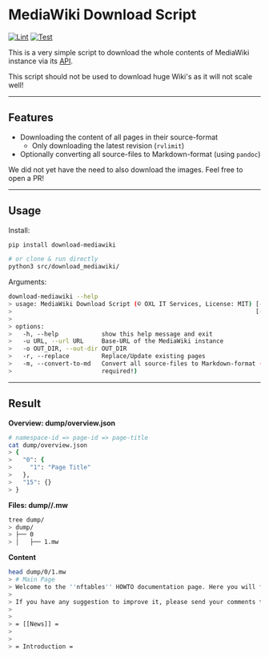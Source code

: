 # MediaWiki Download Script

[![Lint](https://github.com/O-X-L/wiki-download-mediawiki/actions/workflows/lint.yml/badge.svg?branch=main)](https://github.com/O-X-L/wiki-download-mediawiki/actions/workflows/lint.yml)
[![Test](https://github.com/O-X-L/wiki-download-mediawiki/actions/workflows/test.yml/badge.svg?branch=main)](https://github.com/O-X-L/wiki-download-mediawiki/actions/workflows/test.yml)

This is a very simple script to download the whole contents of MediaWiki instance via its [API](https://www.mediawiki.org/wiki/API).

This script should not be used to download huge Wiki's as it will not scale well!

----

## Features

* Downloading the content of all pages in their source-format
  * Only downloading the latest revision (`rvlimit`)
* Optionally converting all source-files to Markdown-format (using `pandoc`)

We did not yet have the need to also download the images. Feel free to open a PR!

----

## Usage

Install:
```bash
pip install download-mediawiki

# or clone & run directly
python3 src/download_mediawiki/
```

Arguments:
```bash
download-mediawiki --help
> usage: MediaWiki Download Script (© OXL IT Services, License: MIT) [-h] -u URL [-o OUT_DIR] [-r]
>                                                                    [-m]
> 
> options:
>   -h, --help            show this help message and exit
>   -u URL, --url URL     Base-URL of the MediaWiki instance
>   -o OUT_DIR, --out-dir OUT_DIR
>   -r, --replace         Replace/Update existing pages
>   -m, --convert-to-md   Convert all source-files to Markdown-format (pandoc executable
>                         required!)
```

----

## Result

**Overview: dump/overview.json**

```bash
# namespace-id => page-id => page-title
cat dump/overview.json 
> {
>   "0": {
>     "1": "Page Title"
>   },
>   "15": {}
> }
```

**Files: dump/<namespace-id>/<page-id>.mw**

```bash
tree dump/
> dump/
> ├── 0
> │   ├── 1.mw
```

**Content**

```bash
head dump/0/1.mw 
> # Main Page
> Welcome to the ''nftables'' HOWTO documentation page. Here you will find documentation on how to build, install, configure and use nftables.
> 
> If you have any suggestion to improve it, please send your comments to Netfilter users mailing list <netfilter@vger.kernel.org>.
> 
> 
> = [[News]] =
> 
> 
> = Introduction =
```
